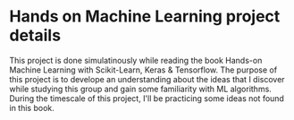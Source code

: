 # Hands on Machine Learning project details
This project is done simulatinously while reading the book Hands-on Machine Learning with Scikit-Learn, Keras & Tensorflow.
The purpose of this project is to develope an understanding about the ideas that I discover while studying this group and gain some familiarity with ML algorithms.
During the timescale of this project, I'll be practicing some ideas not found in this book.

